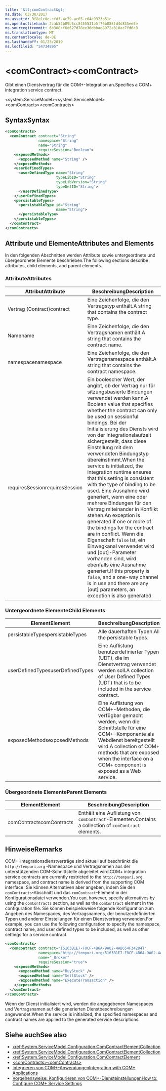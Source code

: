 ```yaml
---
title: '&lt;comContract&gt;'
ms.date: 03/30/2017
ms.assetid: 3f8e1c0c-cfdf-4c79-ac65-c64e9323a51c
ms.openlocfilehash: 2cab52b09b5cc8455531b5f76b088fd4d835ee3e
ms.sourcegitcommit: 6b308cf6d627d78ee36dbbae8972a310ac7fd6c8
ms.translationtype: MT
ms.contentlocale: de-DE
ms.lasthandoff: 01/23/2019
ms.locfileid: "54734895"
---
```

# <a name="ltcomcontractgt"></a><span data-ttu-id="d8272-102">&lt;comContract&gt;</span><span class="sxs-lookup"><span data-stu-id="d8272-102">&lt;comContract&gt;</span></span>
<span data-ttu-id="d8272-103">Gibt einen Dienstvertrag für die COM+-Integration an.</span><span class="sxs-lookup"><span data-stu-id="d8272-103">Specifies a COM+ integration service contract.</span></span>  
  
 <span data-ttu-id="d8272-104">\<system.ServiceModel></span><span class="sxs-lookup"><span data-stu-id="d8272-104">\<system.ServiceModel></span></span>  
<span data-ttu-id="d8272-105">\<comContracts></span><span class="sxs-lookup"><span data-stu-id="d8272-105">\<comContracts></span></span>  
  
## <a name="syntax"></a><span data-ttu-id="d8272-106">Syntax</span><span class="sxs-lookup"><span data-stu-id="d8272-106">Syntax</span></span>  
  
```xml  
<comContracts>
  <comContract contract="String"
               namespace="String"
               name="String"
               requireSession="Boolean">
    <exposedMethods>
      <exposedMethod name="String" />
    </exposedMethods>
    <userDefinedTypes>
      <userDefinedType name="String"
                       typeLibID="String"
                       typeLibVersion="String"
                       typeDefID="String">
      </userDefinedType>
    </userDefinedTypes>
    <persistableTypes>
      <persistableType id="String"
                       name="String">
      </persistableType>
    </persistableTypes>
  </comContract>
</comContracts>
```  
  
## <a name="attributes-and-elements"></a><span data-ttu-id="d8272-107">Attribute und Elemente</span><span class="sxs-lookup"><span data-stu-id="d8272-107">Attributes and Elements</span></span>  
 <span data-ttu-id="d8272-108">In den folgenden Abschnitten werden Attribute sowie untergeordnete und übergeordnete Elemente beschrieben.</span><span class="sxs-lookup"><span data-stu-id="d8272-108">The following sections describe attributes, child elements, and parent elements.</span></span>  
  
### <a name="attributes"></a><span data-ttu-id="d8272-109">Attribute</span><span class="sxs-lookup"><span data-stu-id="d8272-109">Attributes</span></span>  
  
|<span data-ttu-id="d8272-110">Attribut</span><span class="sxs-lookup"><span data-stu-id="d8272-110">Attribute</span></span>|<span data-ttu-id="d8272-111">Beschreibung</span><span class="sxs-lookup"><span data-stu-id="d8272-111">Description</span></span>|  
|---------------|-----------------|  
|<span data-ttu-id="d8272-112">Vertrag (Contract)</span><span class="sxs-lookup"><span data-stu-id="d8272-112">contract</span></span>|<span data-ttu-id="d8272-113">Eine Zeichenfolge, die den Vertragstyp enthält.</span><span class="sxs-lookup"><span data-stu-id="d8272-113">A string that contains the contract type.</span></span>|  
|<span data-ttu-id="d8272-114">Name</span><span class="sxs-lookup"><span data-stu-id="d8272-114">name</span></span>|<span data-ttu-id="d8272-115">Eine Zeichenfolge, die den Vertragsnamen enthält.</span><span class="sxs-lookup"><span data-stu-id="d8272-115">A string that contains the contract name.</span></span>|  
|<span data-ttu-id="d8272-116">namespace</span><span class="sxs-lookup"><span data-stu-id="d8272-116">namespace</span></span>|<span data-ttu-id="d8272-117">Eine Zeichenfolge, die den Vertragsnamespace enthält.</span><span class="sxs-lookup"><span data-stu-id="d8272-117">A string that contains the contract namespace.</span></span>|  
|<span data-ttu-id="d8272-118">requiresSession</span><span class="sxs-lookup"><span data-stu-id="d8272-118">requiresSession</span></span>|<span data-ttu-id="d8272-119">Ein boolescher Wert, der angibt, ob der Vertrag nur für sitzungsbasierte Bindungen verwendet werden kann.</span><span class="sxs-lookup"><span data-stu-id="d8272-119">A Boolean value that specifies whether the contract can only be used on sessionful bindings.</span></span> <span data-ttu-id="d8272-120">Bei der Initialisierung des Diensts wird von der Integrationslaufzeit sichergestellt, dass diese Einstellung mit dem verwendeten Bindungstyp übereinstimmt.</span><span class="sxs-lookup"><span data-stu-id="d8272-120">When the service is initialized, the integration runtime ensures that this setting is consistent with the type of binding to be used.</span></span> <span data-ttu-id="d8272-121">Eine Ausnahme wird generiert, wenn eine oder mehrere Bindungen für den Vertrag miteinander in Konflikt stehen.</span><span class="sxs-lookup"><span data-stu-id="d8272-121">An exception is generated if one or more of the bindings for the contract are in conflict.</span></span> <span data-ttu-id="d8272-122">Wenn die Eigenschaft `false` ist, ein Einwegkanal verwendet wird und [out]-Parameter vorhanden sind, wird ebenfalls eine Ausnahme generiert.</span><span class="sxs-lookup"><span data-stu-id="d8272-122">If this property is `false`, and a one-way channel is in use and there are any [out] parameters, an exception is also generated.</span></span>|  
  
### <a name="child-elements"></a><span data-ttu-id="d8272-123">Untergeordnete Elemente</span><span class="sxs-lookup"><span data-stu-id="d8272-123">Child Elements</span></span>  
  
|<span data-ttu-id="d8272-124">Element</span><span class="sxs-lookup"><span data-stu-id="d8272-124">Element</span></span>|<span data-ttu-id="d8272-125">Beschreibung</span><span class="sxs-lookup"><span data-stu-id="d8272-125">Description</span></span>|  
|-------------|-----------------|  
|<span data-ttu-id="d8272-126">persistableTypes</span><span class="sxs-lookup"><span data-stu-id="d8272-126">persistableTypes</span></span>|<span data-ttu-id="d8272-127">Alle dauerhaften Typen.</span><span class="sxs-lookup"><span data-stu-id="d8272-127">All the persistable types.</span></span>|  
|<span data-ttu-id="d8272-128">userDefinedTypes</span><span class="sxs-lookup"><span data-stu-id="d8272-128">userDefinedTypes</span></span>|<span data-ttu-id="d8272-129">Eine Auflistung benutzerdefinierter Typen (UDT), die im Dienstvertrag verwendet werden soll.</span><span class="sxs-lookup"><span data-stu-id="d8272-129">A collection of User Defined Types (UDT) that is to be included in the service contract.</span></span>|  
|<span data-ttu-id="d8272-130">exposedMethods</span><span class="sxs-lookup"><span data-stu-id="d8272-130">exposedMethods</span></span>|<span data-ttu-id="d8272-131">Eine Auflistung von COM+-Methoden, die verfügbar gemacht werden, wenn die Schnittstelle für eine COM+-Komponente als Webdienst bereitgestellt wird.</span><span class="sxs-lookup"><span data-stu-id="d8272-131">A collection of COM+ methods that are exposed when the interface on a COM+ component is exposed as a Web service.</span></span>|  
  
### <a name="parent-elements"></a><span data-ttu-id="d8272-132">Übergeordnete Elemente</span><span class="sxs-lookup"><span data-stu-id="d8272-132">Parent Elements</span></span>  
  
|<span data-ttu-id="d8272-133">Element</span><span class="sxs-lookup"><span data-stu-id="d8272-133">Element</span></span>|<span data-ttu-id="d8272-134">Beschreibung</span><span class="sxs-lookup"><span data-stu-id="d8272-134">Description</span></span>|  
|-------------|-----------------|  
|<span data-ttu-id="d8272-135">comContracts</span><span class="sxs-lookup"><span data-stu-id="d8272-135">comContracts</span></span>|<span data-ttu-id="d8272-136">Enthält eine Auflistung von `comContract`-Elementen.</span><span class="sxs-lookup"><span data-stu-id="d8272-136">Contains a collection of `comContract` elements.</span></span>|  
  
## <a name="remarks"></a><span data-ttu-id="d8272-137">Hinweise</span><span class="sxs-lookup"><span data-stu-id="d8272-137">Remarks</span></span>  
 <span data-ttu-id="d8272-138">COM+-integrationsdienstverträge sind aktuell auf beschränkt die `http://tempuri.org` -Namespace und Vertragsnamen aus der unterstützenden COM-Schnittstelle abgeleitet wird.</span><span class="sxs-lookup"><span data-stu-id="d8272-138">COM+ integration service contracts are currently restricted to the `http://tempuri.org` namespace, and contract name is derived from the supporting COM interface.</span></span> <span data-ttu-id="d8272-139">Sie können Alternativen aber angeben, indem Sie den `comContracts`-Abschnitt und das `comContract`-Element in der Konfigurationsdatei verwenden.</span><span class="sxs-lookup"><span data-stu-id="d8272-139">You can, however, specify alternatives by using the `comContracts` section, as well as the `comContract` element in the configuration file.</span></span> <span data-ttu-id="d8272-140">Sie können beispielsweise folgende Konfiguration zum Angeben des Namespaces, des Vertragsnamens, der benutzerdefinierten Typen und anderer Einstellungen für einen Dienstvertrag verwenden.</span><span class="sxs-lookup"><span data-stu-id="d8272-140">For example, you can use the following configuration to specify the namespace, contract name, and user defined types to be included, as well as other settings for a service contract.</span></span>  
  
```xml  
<comContracts>
  <comContract contract="{5163B1E7-F0CF-4B6A-9A02-4AB654F34284}"
               namespace="http://tempuri.org/5163B1E7-F0CF-4B6A-9A02-4AB654F34284"
               name="_Broker"
               requireSession="true">
    <exposedMethods>
      <exposedMethod name="BuyStock" />
      <exposedMethod name="SellStock" />
      <exposedMethod name="ExecuteTransaction" />
    </exposedMethods>
  </comContract>
</comContracts>
```  
  
 <span data-ttu-id="d8272-141">Wenn der Dienst initialisiert wird, werden die angegebenen Namespaces und Vertragsnamen auf die generierten Dienstbeschreibungen angewendet.</span><span class="sxs-lookup"><span data-stu-id="d8272-141">When the service is initialized, the specified namespaces and contract names are applied to the generated service descriptions.</span></span>  
  
## <a name="see-also"></a><span data-ttu-id="d8272-142">Siehe auch</span><span class="sxs-lookup"><span data-stu-id="d8272-142">See also</span></span>
- <xref:System.ServiceModel.Configuration.ComContractElementCollection>
- <xref:System.ServiceModel.Configuration.ComContractElementCollection>
- <xref:System.ServiceModel.Configuration.ComContractElement>
- [<span data-ttu-id="d8272-143">\<comContracts></span><span class="sxs-lookup"><span data-stu-id="d8272-143">\<comContracts></span></span>](../../../../../docs/framework/configure-apps/file-schema/wcf/comcontracts.md)
- [<span data-ttu-id="d8272-144">Integrieren von COM+-Anwendungen</span><span class="sxs-lookup"><span data-stu-id="d8272-144">Integrating with COM+ Applications</span></span>](../../../../../docs/framework/wcf/feature-details/integrating-with-com-plus-applications.md)
- [<span data-ttu-id="d8272-145">Vorgehensweise: Konfigurieren von COM+-Diensteinstellungen</span><span class="sxs-lookup"><span data-stu-id="d8272-145">How to: Configure COM+ Service Settings</span></span>](../../../../../docs/framework/wcf/feature-details/how-to-configure-com-service-settings.md)
